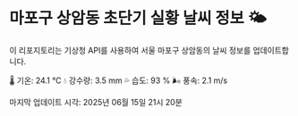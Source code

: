 
# 마포구 상암동 초단기 실황 날씨 정보 🌤️

이 리포지토리는 기상청 API를 사용하여 서울 마포구 상암동의 날씨 정보를 업데이트합니다. 

🌡️ 기온: 24.1 ℃
💧 강수량: 3.5 mm
💦 습도: 93 %
🌬️ 풍속: 2.1 m/s

마지막 업데이트 시각: 2025년 06월 15일 21시 20분    

